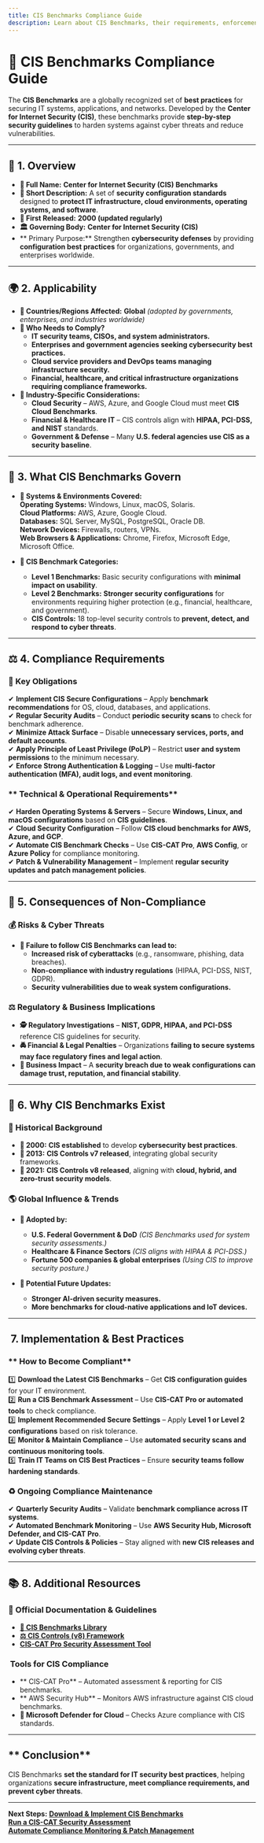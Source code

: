 ```yaml
---
title: CIS Benchmarks Compliance Guide
description: Learn about CIS Benchmarks, their requirements, enforcement, and best practices for securing IT systems and infrastructure.
---
```


# **📜 CIS Benchmarks Compliance Guide**  
The **CIS Benchmarks** are a globally recognized set of **best practices** for securing IT systems, applications, and networks. Developed by the **Center for Internet Security (CIS)**, these benchmarks provide **step-by-step security guidelines** to harden systems against cyber threats and reduce vulnerabilities.

---

## **📌 1. Overview**
- **🔹 Full Name:** **Center for Internet Security (CIS) Benchmarks**  
- **📖 Short Description:** A set of **security configuration standards** designed to **protect IT infrastructure, cloud environments, operating systems, and software**.  
- **📅 First Released:** **2000 (updated regularly)**  
- **🏛️ Governing Body:** **Center for Internet Security (CIS)**  
- ** Primary Purpose:** Strengthen **cybersecurity defenses** by providing **configuration best practices** for organizations, governments, and enterprises worldwide.  

---

## **🌍 2. Applicability**
- **📍 Countries/Regions Affected:** **Global** *(adopted by governments, enterprises, and industries worldwide)*  
- **🏢 Who Needs to Comply?**  
  - **IT security teams, CISOs, and system administrators.**  
  - **Enterprises and government agencies seeking cybersecurity best practices.**  
  - **Cloud service providers and DevOps teams managing infrastructure security.**  
  - **Financial, healthcare, and critical infrastructure organizations requiring compliance frameworks.**  
- **📌 Industry-Specific Considerations:**  
  - **Cloud Security** – AWS, Azure, and Google Cloud must meet **CIS Cloud Benchmarks**.  
  - **Financial & Healthcare IT** – CIS controls align with **HIPAA, PCI-DSS, and NIST** standards.  
  - **Government & Defense** – Many **U.S. federal agencies use CIS as a security baseline**.  

---

## **📂 3. What CIS Benchmarks Govern**
- **🔐 Systems & Environments Covered:**  
   **Operating Systems:** Windows, Linux, macOS, Solaris.  
   **Cloud Platforms:** AWS, Azure, Google Cloud.  
   **Databases:** SQL Server, MySQL, PostgreSQL, Oracle DB.  
   **Network Devices:** Firewalls, routers, VPNs.  
   **Web Browsers & Applications:** Chrome, Firefox, Microsoft Edge, Microsoft Office.  

- **📜 CIS Benchmark Categories:**  
  - **Level 1 Benchmarks:** Basic security configurations with **minimal impact on usability**.  
  - **Level 2 Benchmarks:** **Stronger security configurations** for environments requiring higher protection (e.g., financial, healthcare, and government).  
  - **CIS Controls:** 18 top-level security controls to **prevent, detect, and respond to cyber threats**.  

---

## **⚖️ 4. Compliance Requirements**
### **📜 Key Obligations**
✔ **Implement CIS Secure Configurations** – Apply **benchmark recommendations** for OS, cloud, databases, and applications.  
✔ **Regular Security Audits** – Conduct **periodic security scans** to check for benchmark adherence.  
✔ **Minimize Attack Surface** – Disable **unnecessary services, ports, and default accounts**.  
✔ **Apply Principle of Least Privilege (PoLP)** – Restrict **user and system permissions** to the minimum necessary.  
✔ **Enforce Strong Authentication & Logging** – Use **multi-factor authentication (MFA), audit logs, and event monitoring**.  

### ** Technical & Operational Requirements**
✔ **Harden Operating Systems & Servers** – Secure **Windows, Linux, and macOS configurations** based on **CIS guidelines**.  
✔ **Cloud Security Configuration** – Follow **CIS cloud benchmarks for AWS, Azure, and GCP**.  
✔ **Automate CIS Benchmark Checks** – Use **CIS-CAT Pro**, **AWS Config**, or **Azure Policy** for compliance monitoring.  
✔ **Patch & Vulnerability Management** – Implement **regular security updates and patch management policies**.  

---

## **🚨 5. Consequences of Non-Compliance**
### **💰 Risks & Cyber Threats**
- **📌 Failure to follow CIS Benchmarks can lead to:**  
  - **Increased risk of cyberattacks** (e.g., ransomware, phishing, data breaches).  
  - **Non-compliance with industry regulations** (HIPAA, PCI-DSS, NIST, GDPR).  
  - **Security vulnerabilities due to weak system configurations.**  

### **⚖️ Regulatory & Business Implications**
- **🕵️ Regulatory Investigations** – **NIST, GDPR, HIPAA, and PCI-DSS** reference CIS guidelines for security.  
- **🚔 Financial & Legal Penalties** – Organizations **failing to secure systems may face regulatory fines and legal action**.  
- **🏢 Business Impact** – A **security breach due to weak configurations can damage trust, reputation, and financial stability**.  

---

## **📜 6. Why CIS Benchmarks Exist**
### **📖 Historical Background**
- **📅 2000:** **CIS established** to develop **cybersecurity best practices**.  
- **📅 2013:** **CIS Controls v7 released**, integrating global security frameworks.  
- **📅 2021:** **CIS Controls v8 released**, aligning with **cloud, hybrid, and zero-trust security models**.  

### **🌎 Global Influence & Trends**
- **📢 Adopted by:**  
  - **U.S. Federal Government & DoD** *(CIS Benchmarks used for system security assessments.)*  
  - **Healthcare & Finance Sectors** *(CIS aligns with HIPAA & PCI-DSS.)*  
  - **Fortune 500 companies & global enterprises** *(Using CIS to improve security posture.)*  

- **📆 Potential Future Updates:**  
  - **Stronger AI-driven security measures.**  
  - **More benchmarks for cloud-native applications and IoT devices.**  

---

## **️ 7. Implementation & Best Practices**
### ** How to Become Compliant**
1️⃣ **Download the Latest CIS Benchmarks** – Get **CIS configuration guides** for your IT environment.  
2️⃣ **Run a CIS Benchmark Assessment** – Use **CIS-CAT Pro or automated tools** to check compliance.  
3️⃣ **Implement Recommended Secure Settings** – Apply **Level 1 or Level 2 configurations** based on risk tolerance.  
4️⃣ **Monitor & Maintain Compliance** – Use **automated security scans and continuous monitoring tools**.  
5️⃣ **Train IT Teams on CIS Best Practices** – Ensure **security teams follow hardening standards**.  

### **♻️ Ongoing Compliance Maintenance**
✔ **Quarterly Security Audits** – Validate **benchmark compliance across IT systems**.  
✔ **Automated Benchmark Monitoring** – Use **AWS Security Hub, Microsoft Defender, and CIS-CAT Pro**.  
✔ **Update CIS Controls & Policies** – Stay aligned with **new CIS releases and evolving cyber threats**.  

---

## **📚 8. Additional Resources**
### **🔗 Official Documentation & Guidelines**
- **[📖 CIS Benchmarks Library](https://www.cisecurity.org/cis-benchmarks/)**  
- **[⚖️ CIS Controls (v8) Framework](https://www.cisecurity.org/controls/v8/)**  
- **[ CIS-CAT Pro Security Assessment Tool](https://www.cisecurity.org/cis-cat-pro)**  

### **️ Tools for CIS Compliance**
- ** CIS-CAT Pro** – Automated assessment & reporting for CIS benchmarks.  
- ** AWS Security Hub** – Monitors AWS infrastructure against CIS cloud benchmarks.  
- **🔐 Microsoft Defender for Cloud** – Checks Azure compliance with CIS standards.  

---

## ** Conclusion**
CIS Benchmarks **set the standard for IT security best practices**, helping organizations **secure infrastructure, meet compliance requirements, and prevent cyber threats**.

---

 **Next Steps:**
 **[Download & Implement CIS Benchmarks](#)**  
 **[Run a CIS-CAT Security Assessment](#)**  
 **[Automate Compliance Monitoring & Patch Management](#)**  
